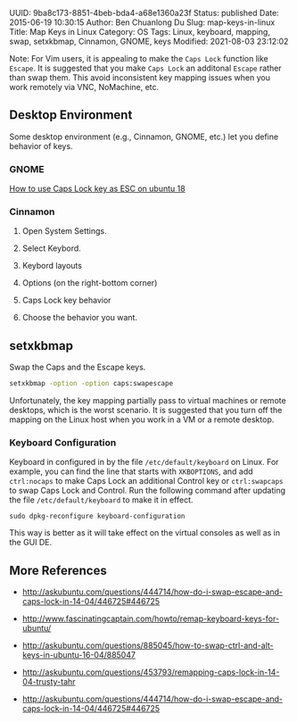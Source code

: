 UUID: 9ba8c173-8851-4beb-bda4-a68e1360a23f
Status: published
Date: 2015-06-19 10:30:15
Author: Ben Chuanlong Du
Slug: map-keys-in-linux
Title: Map Keys in Linux
Category: OS
Tags: Linux, keyboard, mapping, swap, setxkbmap, Cinnamon, GNOME, keys
Modified: 2021-08-03 23:12:02

Note: For Vim users, it is appealing to make the `Caps Lock` function like `Escape`.
It is suggested that you make `Caps Lock` an additonal `Escape`
rather than swap them.
This avoid inconsistent key mapping issues when you work remotely via VNC, NoMachine, etc.

## Desktop Environment

Some desktop environment (e.g., Cinnamon, GNOME, etc.) let you define behavior of keys.

### GNOME

[How to use Caps Lock key as ESC on ubuntu 18](https://dev.to/yuyabu/how-to-use-caps-lock-key-as-esc-on-ubuntu-18-1g7l)


### Cinnamon

1. Open System Settings.

2. Select Keybord.

3. Keybord layouts

4. Options (on the right-bottom corner)

5. Caps Lock key behavior

6. Choose the behavior you want.

## setxkbmap

Swap the Caps and the Escape keys.
```bash
setxkbmap -option -option caps:swapescape
```

Unfortunately,
the key mapping partially pass to virtual machines or remote desktops,
which is the worst scenario.
It is suggested that you turn off the mapping on the Linux host
when you work in a VM or a remote desktop.

### Keyboard Configuration

Keyboard in configured in by the file `/etc/default/keyboard` on Linux.
For example,
you can find the line that starts with `XKBOPTIONS`,
and add `ctrl:nocaps` to make Caps Lock an additional Control key
or `ctrl:swapcaps` to swap Caps Lock and Control.
Run the following command after updating the file `/etc/default/keyboard` to make it in effect.
```
sudo dpkg-reconfigure keyboard-configuration
```
This way is better as it will take effect on the virtual consoles as well as in the GUI DE.

## More References

- <http://askubuntu.com/questions/444714/how-do-i-swap-escape-and-caps-lock-in-14-04/446725#446725>

- <http://www.fascinatingcaptain.com/howto/remap-keyboard-keys-for-ubuntu/>

- <http://askubuntu.com/questions/885045/how-to-swap-ctrl-and-alt-keys-in-ubuntu-16-04/885047>

- <http://askubuntu.com/questions/453793/remapping-caps-lock-in-14-04-trusty-tahr>

- <http://askubuntu.com/questions/444714/how-do-i-swap-escape-and-caps-lock-in-14-04/446725#446725>

